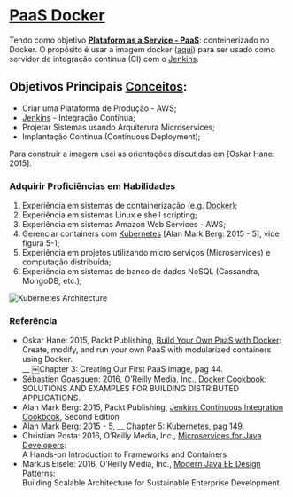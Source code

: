 # [PaaS Docker](https://hub.docker.com/r/pss1suporte/paas-docker/)

Tendo como objetivo <strong>[Plataform as a Service - PaaS](https://pt.wikipedia.org/wiki/Plataforma_como_servi%C3%A7o)</strong>: conteinerizado no Docker. O propósito é usar a imagem docker ([aqui](https://hub.docker.com/r/pss1suporte/paas-docker/)) para ser usado como servidor de integração contínua (CI) com o [Jenkins](https://jenkins.io/).

## Objetivos Principais [Conceitos](http://stackoverflow.com/questions/28608015/continuous-integration-vs-continuous-delivery-vs-continuous-deployment):
- Criar uma Plataforma de Produção - AWS;
- [Jenkins](https://jenkins.io/) - Integração Contínua; 
- Projetar Sistemas usando Arquiterura Microservices;
- Implantação Contínua (Continuous Deployment);

Para construir a imagem usei as orientações discutidas em [Oskar Hane: 2015].

### Adquirir Proficiências em Habilidades

1. Experiência em sistemas de containerização (e.g. [Docker](https://hub.docker.com/r/pss1suporte/paas-docker/));
2. Experiência em sistemas Linux e shell scripting;
3. Experiência em sistemas Amazon Web Services - AWS;
3. Gerenciar containers com [Kubernetes](https://kubernetes.io/) [Alan Mark Berg: 2015 - 5], vide figura 5-1;
4. Experiência em projetos utilizando micro serviços (Microservices) e computação distribuída;
5. Experiência em sistemas de banco de dados NoSQL (Cassandra, MongoDB, etc.);

![Kubernetes Architecture](https://github.com/pssilva/paas-docker/blob/master/kubernetes/architecture-kubernetes.png)

### Referência

- Oskar Hane: 2015, Packt Publishing, [Build Your Own PaaS with Docker](http://it-ebooks.directory/book-1784393940.html): <br />
	Create, modify, and run your own PaaS with modularized containers using Docker.<br />
	__ ￼Chapter 3: Creating Our First PaaS Image, pag 44.
- Sébastien Goasguen: 2016, O’Reilly Media, Inc., [Docker Cookbook](http://www.allitebooks.com/docker-cookbook/): <br />
	SOLUTIONS AND EXAMPLES FOR BUILDING DISTRIBUTED APPLICATIONS.
- Alan Mark Berg: 2015,  Packt Publishing, [Jenkins Continuous Integration Cookbook](https://ebooks-it.org/1784390089-ebook.htm), Second Edition
- Alan Mark Berg: 2015 - 5,  __ Chapter 5: Kubernetes, pag 149.
- Christian Posta: 2016, O’Reilly Media, Inc., [Microservices for Java Developers](https://developers.redhat.com/promotions/microservices-for-java-developers/): <br />
	A Hands-on Introduction to Frameworks and Containers
- Markus Eisele: 2016, O’Reilly Media, Inc., [Modern Java EE Design Patterns](https://developers.redhat.com/promotions/distributed-javaee-architecture/): <br /> 
	Building Scalable Architecture for Sustainable Enterprise Development. 
